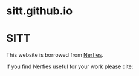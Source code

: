 # sitt.github.io
# SITT

This website is borrowed from [Nerfies](https://nerfies.github.io).

If you find Nerfies useful for your work please cite:
```
```
